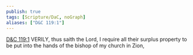 ```yaml
---
publish: true
tags: [Scripture/DaC, noGraph]
aliases: ["D&C 119:1"]
---
```

[D&C 119:1](https://churchofjesuschrist.org/study/scriptures/dc-testament/dc/119?lang=eng&id=p1#p1) VERILY, thus saith the Lord, I require all their surplus property to be put into the hands of the bishop of my church in Zion,
